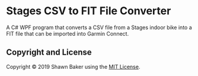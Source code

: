 # Stages CSV to FIT File Converter

A C# WPF program that converts a CSV file from a Stages indoor bike into a FIT file that can be imported into Garmin Connect.

## Copyright and License

Copyright &copy; 2019 Shawn Baker using the [MIT License](https://opensource.org/licenses/MIT).
